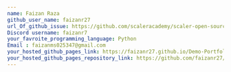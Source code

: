 ```yaml
---
name: Faizan Raza
github_user_name: faizanr27
url_Of_github_issue: https://github.com/scaleracademy/scaler-open-source-september-challenge/issues/144#issue-1877187679
Discord username: faizanr7
your_favroite_programming_language: Python
Email : faizanms025347@gmail.com
your_hosted_github_pages_link: https://faizanr27.github.io/Demo-Portfolio/
your_hosted_github_pages_repository_link: https://github.com/faizanr27/Demo-Portfolio
---
```

